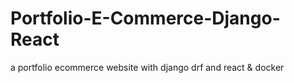 # Portfolio-E-Commerce-Django-React
a portfolio ecommerce website with django drf and react &amp; docker
